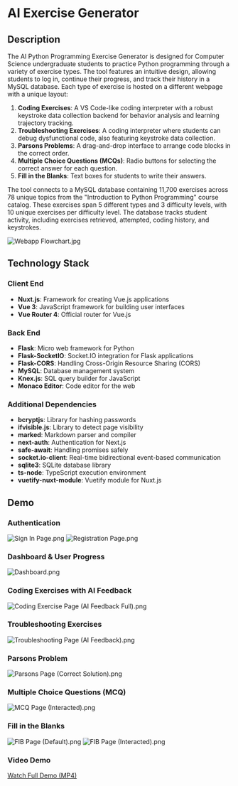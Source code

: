# AI Exercise Generator

## Description

The AI Python Programming Exercise Generator is designed for Computer Science undergraduate students to practice Python programming through a variety of exercise types. The tool features an intuitive design, allowing students to log in, continue their progress, and track their history in a MySQL database. Each type of exercise is hosted on a different webpage with a unique layout:

1. **Coding Exercises**: A VS Code-like coding interpreter with a robust keystroke data collection backend for behavior analysis and learning trajectory tracking.
2. **Troubleshooting Exercises**: A coding interpreter where students can debug dysfunctional code, also featuring keystroke data collection.
3. **Parsons Problems**: A drag-and-drop interface to arrange code blocks in the correct order.
4. **Multiple Choice Questions (MCQs)**: Radio buttons for selecting the correct answer for each question.
5. **Fill in the Blanks**: Text boxes for students to write their answers.

The tool connects to a MySQL database containing 11,700 exercises across 78 unique topics from the "Introduction to Python Programming" course catalog. These exercises span 5 different types and 3 difficulty levels, with 10 unique exercises per difficulty level. The database tracks student activity, including exercises retrieved, attempted, coding history, and keystrokes.

![Webapp Flowchart.jpg](https://github.com/mfawadakbar/ai_exercise_generator/blob/master/Webapp%20Flowchart.jpg)

## Technology Stack

### Client End
- **Nuxt.js**: Framework for creating Vue.js applications
- **Vue 3**: JavaScript framework for building user interfaces
- **Vue Router 4**: Official router for Vue.js

### Back End
- **Flask**: Micro web framework for Python
- **Flask-SocketIO**: Socket.IO integration for Flask applications
- **Flask-CORS**: Handling Cross-Origin Resource Sharing (CORS)
- **MySQL**: Database management system
- **Knex.js**: SQL query builder for JavaScript
- **Monaco Editor**: Code editor for the web

### Additional Dependencies
- **bcryptjs**: Library for hashing passwords
- **ifvisible.js**: Library to detect page visibility
- **marked**: Markdown parser and compiler
- **next-auth**: Authentication for Next.js
- **safe-await**: Handling promises safely
- **socket.io-client**: Real-time bidirectional event-based communication
- **sqlite3**: SQLite database library
- **ts-node**: TypeScript execution environment
- **vuetify-nuxt-module**: Vuetify module for Nuxt.js

## Demo

### Authentication
![Sign In Page.png](https://github.com/mfawadakbar/ai_exercise_generator/blob/master/Sign%20In%20Page.png)
![Registration Page.png](https://github.com/mfawadakbar/ai_exercise_generator/blob/master/Registration%20Page.png)

### Dashboard & User Progress
![Dashboard.png](https://github.com/mfawadakbar/ai_exercise_generator/blob/master/Dashboard.png)

### Coding Exercises with AI Feedback
![Coding Exercise Page (AI Feedback Full).png](https://github.com/mfawadakbar/ai_exercise_generator/blob/master/Coding%20Exercise%20Page%20%28AI%20Feedback%20Full%29.png)

### Troubleshooting Exercises
![Troubleshooting Page (AI Feedback).png](https://github.com/mfawadakbar/ai_exercise_generator/blob/master/Troubleshooting%20Page%20%28AI%20Feedback%29.png)

### Parsons Problem
![Parsons Page (Correct Solution).png](https://github.com/mfawadakbar/ai_exercise_generator/blob/master/Parsons%20Page%20%28Correct%20Solution%29.png)

### Multiple Choice Questions (MCQ)
![MCQ Page (Interacted).png](https://github.com/mfawadakbar/ai_exercise_generator/blob/master/MCQ%20Page%20%28Interacted%29.png)

### Fill in the Blanks
![FIB Page (Default).png](https://github.com/mfawadakbar/ai_exercise_generator/blob/master/FIB%20Page%20%28Default%29.png)
![FIB Page (Interacted).png](https://github.com/mfawadakbar/ai_exercise_generator/blob/master/FIB%20Page%20%28Interacted%29.png)

### Video Demo
[Watch Full Demo (MP4)](https://github.com/mfawadakbar/ai_exercise_generator/blob/master/demo.mp4)

